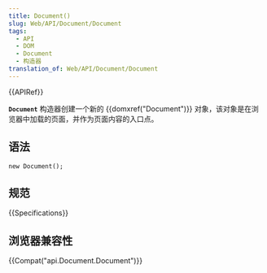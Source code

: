 ```yaml
---
title: Document()
slug: Web/API/Document/Document
tags:
  - API
  - DOM
  - Document
  - 构造器
translation_of: Web/API/Document/Document
---
```

{{APIRef}}

**`Document`** 构造器创建一个新的 {{domxref("Document")}} 对象，该对象是在浏览器中加载的页面，并作为页面内容的入口点。

## 语法

```plain
new Document();
```

## 规范

{{Specifications}}

## 浏览器兼容性

{{Compat("api.Document.Document")}}
